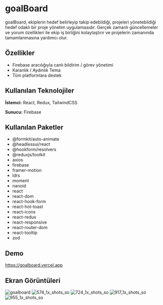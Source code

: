 

# goalBoard

goalBoard, ekiplerin hedef belirleyip takip edebildiği, projeleri yönetebildiği hedef odaklı bir proje yönetim uygulamasıdır. Gerçek zamanlı güncellemeler ve yorum özellikleri ile ekip iş birliğini kolaylaştırır ve projelerin zamanında tamamlanmasına yardımcı olur.


## Özellikler

- Firebase aracılığıyla canlı bildirim / görev yönetimi
- Karanlık / Aydınlık Tema
- Tüm platformlara destek

  
## Kullanılan Teknolojiler

**İstemci:** React, Redux, TailwindCSS

**Sunucu:** Firebase

  
## Kullanılan Paketler

- @formkit/auto-animate
- @headlessui/react
- @hookform/resolvers
- @reduxjs/toolkit
- axios
- firebase
- framer-motion
- ldrs
- moment
- nanoid 
- react 
- react-dom 
- react-hook-form 
- react-hot-toast 
- react-icons 
- react-redux 
- react-responsive
- react-router-dom 
- react-tooltip
- zod

  

    
## Demo

https://goalboard.vercel.app

  
## Ekran Görüntüleri
![goalboard](https://github.com/user-attachments/assets/5865c326-f790-4a71-9037-c0919ddc9148)
![574_1x_shots_so](https://github.com/user-attachments/assets/c150c882-bc6f-4754-8c03-7505671a9c9d)
![724_1x_shots_so](https://github.com/user-attachments/assets/c64aad51-f1f9-4e92-8ddd-349f468c90ed)
![917_1x_shots_so](https://github.com/user-attachments/assets/99304fc0-02f9-43be-b147-16f2a346cc27)
![955_1x_shots_so](https://github.com/user-attachments/assets/115a06f7-7dd5-46b1-8d98-ae1c79ab4bdc)



  
